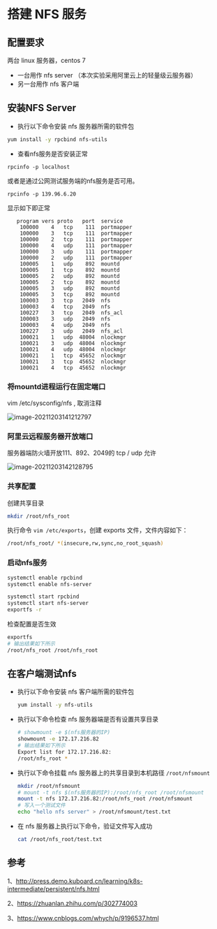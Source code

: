 # 搭建 NFS 服务

## 配置要求

两台 linux 服务器，centos 7

- 一台用作 nfs server   （本次实验采用阿里云上的轻量级云服务器）
- 另一台用作 nfs 客户端

## 安装NFS Server

* 执行以下命令安装 nfs 服务器所需的软件包

```bash
yum install -y rpcbind nfs-utils
```

* 查看nfs服务是否安装正常

```
rpcinfo -p localhost
```

或者是通过公网测试服务端的nfs服务是否可用。

```
rpcinfo -p 139.96.6.20
```

显示如下即正常

```
   program vers proto   port  service
    100000    4   tcp    111  portmapper
    100000    3   tcp    111  portmapper
    100000    2   tcp    111  portmapper
    100000    4   udp    111  portmapper
    100000    3   udp    111  portmapper
    100000    2   udp    111  portmapper
    100005    1   udp    892  mountd
    100005    1   tcp    892  mountd
    100005    2   udp    892  mountd
    100005    2   tcp    892  mountd
    100005    3   udp    892  mountd
    100005    3   tcp    892  mountd
    100003    3   tcp   2049  nfs
    100003    4   tcp   2049  nfs
    100227    3   tcp   2049  nfs_acl
    100003    3   udp   2049  nfs
    100003    4   udp   2049  nfs
    100227    3   udp   2049  nfs_acl
    100021    1   udp  48004  nlockmgr
    100021    3   udp  48004  nlockmgr
    100021    4   udp  48004  nlockmgr
    100021    1   tcp  45652  nlockmgr
    100021    3   tcp  45652  nlockmgr
    100021    4   tcp  45652  nlockmgr
```

### 将mountd进程运行在固定端口

vim /etc/sysconfig/nfs , 取消注释

![image-20211203141212797](https://gitee.com/huowolf/pic-md/raw/master/image-20211203141212797.png)

### 阿里云远程服务器开放端口

服务器端防火墙开放111、892、2049的 tcp / udp 允许

![image-20211203142128795](https://gitee.com/huowolf/pic-md/raw/master/image-20211203142128795.png)

### 共享配置

创建共享目录

```bash
mkdir /root/nfs_root
```

执行命令 `vim /etc/exports`，创建 exports 文件，文件内容如下：

```bash
/root/nfs_root/ *(insecure,rw,sync,no_root_squash)
```

### 启动nfs服务

```bash
systemctl enable rpcbind
systemctl enable nfs-server

systemctl start rpcbind
systemctl start nfs-server
exportfs -r
```

检查配置是否生效

```bash
exportfs
# 输出结果如下所示
/root/nfs_root /root/nfs_root
```

## 在客户端测试nfs

* 执行以下命令安装 nfs 客户端所需的软件包

  ```bash
  yum install -y nfs-utils
  ```

* 执行以下命令检查 nfs 服务器端是否有设置共享目录

  ```bash
  # showmount -e $(nfs服务器的IP)
  showmount -e 172.17.216.82
  # 输出结果如下所示
  Export list for 172.17.216.82:
  /root/nfs_root *
  ```

* 执行以下命令挂载 nfs 服务器上的共享目录到本机路径 `/root/nfsmount`

  ```bash
  mkdir /root/nfsmount
  # mount -t nfs $(nfs服务器的IP):/root/nfs_root /root/nfsmount
  mount -t nfs 172.17.216.82:/root/nfs_root /root/nfsmount
  # 写入一个测试文件
  echo "hello nfs server" > /root/nfsmount/test.txt
  ```

* 在 nfs 服务器上执行以下命令，验证文件写入成功

  ```bash
  cat /root/nfs_root/test.txt
  ```

## 参考

1、http://press.demo.kuboard.cn/learning/k8s-intermediate/persistent/nfs.html

2、https://zhuanlan.zhihu.com/p/302774003

3、https://www.cnblogs.com/whych/p/9196537.html

